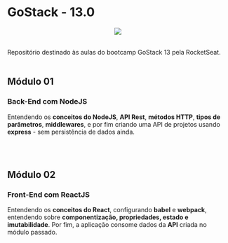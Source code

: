 # GoStack - 13.0
<p align="center">
  <img src="https://camo.githubusercontent.com/8c13dc2618dbd7f76d1d574350b98fdee1335ce5/68747470733a2f2f726f636b6574736561742d63646e2e73332d73612d656173742d312e616d617a6f6e6177732e636f6d2f626f6f7463616d702d6865616465722e706e67"/>
</p>
<br>
Repositório destinado às aulas do bootcamp GoStack 13 pela RocketSeat.
<br><br>
<h2>Módulo 01</h2>
<h3>Back-End com NodeJS</h3>
<p>Entendendo os <b>conceitos do NodeJS</b>, <b>API Rest</b>, <b>métodos HTTP</b>, <b>tipos de parâmetros</b>, <b>middlewares</b>, e por fim criando uma API de projetos usando <b>express</b> - sem persistência de dados ainda. </p>
<br><br>
<h2>Módulo 02</h2>
<h3>Front-End com ReactJS</h3>
<p>Entendendo os <b>conceitos do React</b>, configurando <b>babel</b> e <b>webpack</b>, entendendo sobre <b>componentização, propriedades, estado e imutabilidade</b>. Por fim, a aplicação consome dados da <b>API</b> criada no módulo passado.</p>

